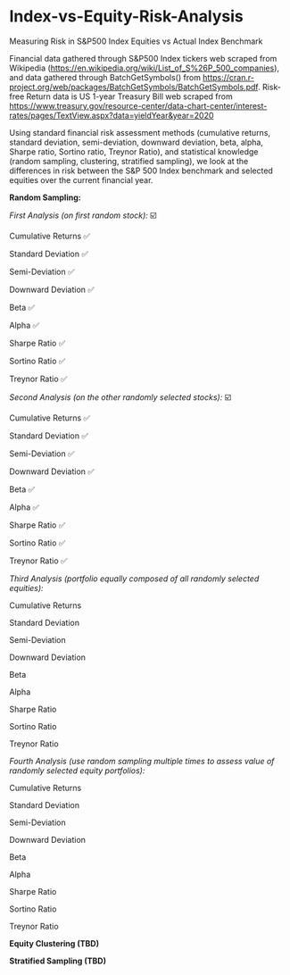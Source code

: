 # Index-vs-Equity-Risk-Analysis
Measuring Risk in S&amp;P500 Index Equities vs Actual Index Benchmark

Financial data gathered through S&P500 Index tickers web scraped from Wikipedia (https://en.wikipedia.org/wiki/List_of_S%26P_500_companies), and data gathered through BatchGetSymbols() from https://cran.r-project.org/web/packages/BatchGetSymbols/BatchGetSymbols.pdf.
Risk-free Return data is US 1-year Treasury Bill web scraped from https://www.treasury.gov/resource-center/data-chart-center/interest-rates/pages/TextView.aspx?data=yieldYear&year=2020

Using standard financial risk assessment methods (cumulative returns, standard deviation, semi-deviation, downward deviation, beta, alpha, Sharpe ratio, Sortino ratio, Treynor Ratio), and statistical knowledge (random sampling, clustering, stratified sampling), we look at the differences in risk between the S&P 500 Index benchmark and selected equities over the current financial year.

**Random Sampling:**

*First Analysis (on first random stock):* :ballot_box_with_check:

Cumulative Returns :white_check_mark:

Standard Deviation :white_check_mark:

Semi-Deviation :white_check_mark:

Downward Deviation :white_check_mark:

Beta :white_check_mark:

Alpha :white_check_mark:

Sharpe Ratio :white_check_mark:

Sortino Ratio :white_check_mark:

Treynor Ratio :white_check_mark:

*Second Analysis (on the other randomly selected stocks):* :ballot_box_with_check:

Cumulative Returns :white_check_mark:

Standard Deviation :white_check_mark:

Semi-Deviation :white_check_mark:

Downward Deviation :white_check_mark:

Beta :white_check_mark:

Alpha :white_check_mark:

Sharpe Ratio :white_check_mark:

Sortino Ratio :white_check_mark:

Treynor Ratio :white_check_mark:

*Third Analysis (portfolio equally composed of all randomly selected equities):*

Cumulative Returns

Standard Deviation

Semi-Deviation

Downward Deviation

Beta

Alpha

Sharpe Ratio

Sortino Ratio

Treynor Ratio

*Fourth Analysis (use random sampling multiple times to assess value of randomly selected equity portfolios):*

Cumulative Returns

Standard Deviation

Semi-Deviation

Downward Deviation

Beta

Alpha

Sharpe Ratio

Sortino Ratio

Treynor Ratio

**Equity Clustering (TBD)**

**Stratified Sampling (TBD)**
